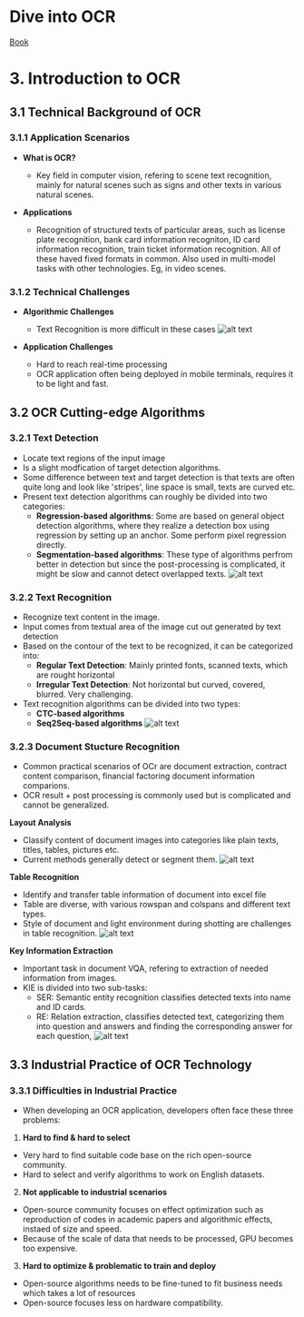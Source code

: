 # Dive into OCR

[Book](https://github.com/PaddlePaddle/PaddleOCR/blob/release/2.6/doc/doc_en/ocr_book_en.md)


# 3. Introduction to OCR

## 3.1 Technical Background of OCR

### 3.1.1 Application Scenarios 

- **What is OCR?**
    - Key field in computer vision, refering to scene text recognition, mainly for natural scenes such as signs and other texts in various natural scenes.

- **Applications**
    - Recognition of structured texts of particular areas, such as license plate recognition, bank card information recogniton, ID card information recognition, train ticket information recognition. All of these haved fixed formats in common. Also used in multi-model tasks with other technologies. Eg, in video scenes. 

### 3.1.2 Technical Challenges

- **Algorithmic Challenges**
    - Text Recognition is more difficult in these cases
    ![alt text](Screenshots/algo-challenges.png)

- **Application Challenges**
    - Hard to reach real-time processing
    - OCR application often being deployed in mobile terminals, requires it to be light and fast.

## 3.2 OCR Cutting-edge Algorithms

### 3.2.1 Text Detection

- Locate text regions of the input image
- Is a slight modfication of target detection algorithms.
- Some difference between text and target detection is that texts are often quite long and look like 'stripes', line space is small, texts are curved etc.
- Present text detection algorithms can roughly be divided into two categories: 
    - **Regression-based algorithms**: Some are based on general object detection algorithms, where they realize a detection box using regression by setting up an anchor. Some perform pixel regression directly.
    - **Segmentation-based algorithms**: These type of algorithms perfrom better in detection but since the post-processing is complicated, it might be slow and cannot detect overlapped texts.
    ![alt text](Screenshots/text-detection-algo.png)

### 3.2.2 Text Recognition

- Recognize text content in the image.
- Input comes from textual area of the image cut out generated by text detection
- Based on the contour of the text to be recognized, it can be categorized into:
    - **Regular Text Detection**: Mainly printed fonts, scanned texts, which are rought horizontal
    - **Irregular Text Detection**: Not horizontal but curved, covered, blurred. Very challenging.
- Text recognition algorithms can be divided into two types:
    - **CTC-based algorithms**
    - **Seq2Seq-based algorithms**
    ![alt text](Screenshots/text-recognition-types.png)

### 3.2.3 Document Stucture Recognition

- Common practical scenarios of OCr are document extraction, contract content comparison, financial factoring document information comparions.
- OCR result + post processing is commonly used but is complicated and cannot be generalized.

**Layout Analysis**

- Classify content of document images into categories like plain texts, titles, tables, pictures etc.
- Current methods generally detect or segment them.
![alt text](Screenshots/layout-analysis.png)

**Table Recognition**

- Identify and transfer table information of document into excel file
- Table are diverse, with various rowspan and colspans and different text types.
- Style of document and light environment during shotting are challenges in table recognition.
![alt text](Screenshots/table-recognition.png) 

**Key Information Extraction**

- Important task in document VQA, refering to extraction of needed information from images.
- KIE is divided into two sub-tasks:
    - SER: Semantic entity recognition classifies detected texts into name and ID cards.
    - RE: Relation extraction, classifies detected text, categorizing them into question and answers and finding the corresponding answer for each question,
![alt text](Screenshots/key-information-extraction.png)


## 3.3 Industrial Practice of OCR Technology

### 3.3.1 Difficulties in Industrial Practice

- When developing an OCR application, developers often face these three problems:

1. **Hard to find & hard to select**
- Very hard to find suitable code base on the rich open-source community.
- Hard to select and verify algorithms to work on English datasets.

2. **Not applicable to industrial scenarios**
- Open-source community focuses on effect optimization such as reproduction of codes in academic papers and algorithmic effects, instaed of size and speed.
- Because of the scale of data that needs to be processed, GPU becomes too expensive.

3. **Hard to optimize & problematic to train and deploy**
- Open-source algorithms needs to be fine-tuned to fit business needs which takes a lot of resources
- Open-source focuses less on hardware compatibility.







